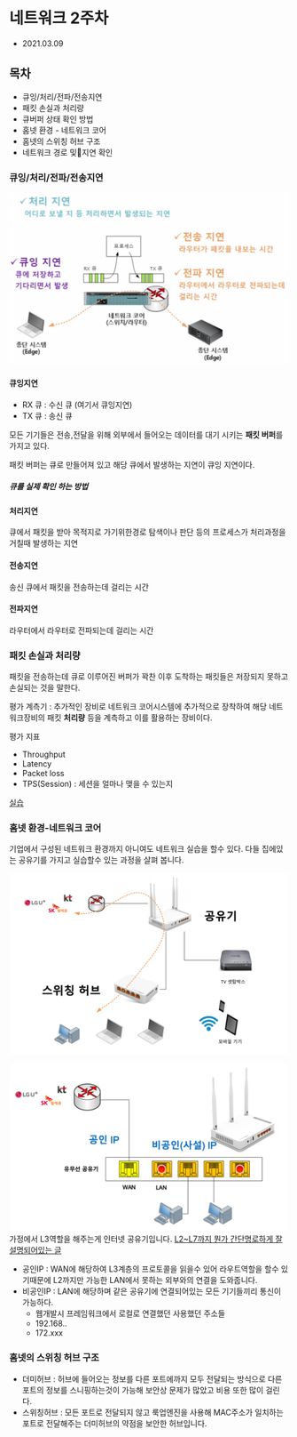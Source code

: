 # 네트워크 2주차

- 2021.03.09

## 목차

- 큐잉/처리/전파/전송지연
- 패킷 손실과 처리량
- 큐버퍼 상태 확인 방법
- 홈넷 환경 - 네트워크 코어
- 홈넷의 스위칭 허브 구조
- 네트워크 경로 및지연 확인

### 큐잉/처리/전파/전송지연

![큐잉,처리,전파,전송지연](img/2주차-1.png)

#### 큐잉지연

- RX 큐 : 수신 큐 (여기서 큐잉지연)
- TX 큐 : 송신 큐

모든 기기들은 전송,전달을 위해 외부에서 들어오는 데이터를 대기 시키는 **패킷 버퍼**를 가지고 있다.

패킷 버퍼는 큐로 만들어져 있고 해당 큐에서 발생하는 지연이 큐잉 지연이다.

##### 큐를 실제 확인 하는 방법

#### 처리지연

큐에서 패킷을 받아 목적지로 가기위한경로 탐색이나 판단 등의 프로세스가 처리과정을 거칠때 발생하는 지연

#### 전송지연

송신 큐에서 패킷을 전송하는데 걸리는 시간

#### 전파지연

라우터에서 라우터로 전파되는데 걸리는 시간

### 패킷 손실과 처리량

패킷을 전송하는데 큐로 이루어진 버퍼가 꽉찬 이후 도착하는 패킷들은 저장되지 못하고 손실되는 것을 말한다.

평가 계측기 : 추가적인 장비로 네트워크 코어시스템에 추가적으로 장착하여 해당 네트워크장비의 패킷 **처리량** 등을 계측하고 이를 활용하는 장비이다.

평가 지표

- Throughput
- Latency
- Packet loss
- TPS(Session) : 세션을 얼마나 맺을 수 있는지

[실습](큐버퍼상태확인.md)

### 홈넷 환경-네트워크 코어

기업에서 구성된 네트워크 환경까지 아니여도 네트워크 실습을 할수 있다. 다들 집에있는 공유기를 가지고 실습할수 있는 과정을 살펴 봅니다.

![홈네트워크 구성](img/2주차-3.png)

![홈네트워크 공유기 부분](./img/2주차-4.png)
가정에서 L3역할을 해주는게 인터넷 공유기입니다.
[L2~L7까지 뭔가 간단명로하게 잘 설명되어있는 글](https://ngg3319.tistory.com/102)

- 공인IP : WAN에 해당하여 L3계층의 프로토콜을 읽을수 있어 라우트역할을 할수 있기때문에 L2까지만 가능한 LAN에서 못하는 외부와의 연결을 도와줍니다.
- 비공인IP : LAN에 해당하며 같은 공유기에 연결되어있는 모든 기기들끼리 통신이 가능하다.
  - 웹개발시 프레임워크에서 로컬로 연결했던 사용했던 주소들
  - 192.168..
  - 172.xxx

### 홈넷의 스위칭 허브 구조

- 더미허브 : 허브에 들어오는 정보를 다른 포트에까지 모두 전달되는 방식으로 다른 포트의 정보를 스니핑하는것이 가능해 보안상 문제가 많았고 비용 또한 많이 걸린다.
- 스위칭허브 : 모든 포트로 전달되지 않고 룩업엔진을 사용해 MAC주소가 일치하는 포트로 전달해주는 더미허브의 약점을 보안한 허브입니다.
